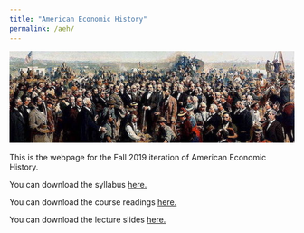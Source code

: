 ```yaml
---
title: "American Economic History"
permalink: /aeh/
---
```


![Last_Spike_1869_cropped](/assets/images/Last_Spike_1869_cropped.jpg)

This is the webpage for the Fall 2019 iteration of American Economic History.

You can download the syllabus [here.](https://www.dropbox.com/s/glrqc2180v11tzi/AEH%20Syllabus%20Fall19.pdf?dl=0)

You can download the course readings [here.](https://www.dropbox.com/sh/dayyugkpl2pbkx2/AABrbe4RODyvImyQGCMqmnTva?dl=0)

You can download the lecture slides [here.](https://www.dropbox.com/sh/irb26q9pypoldjo/AABLR9ueqlOy8OHxIJ3cPVEta?dl=0)
